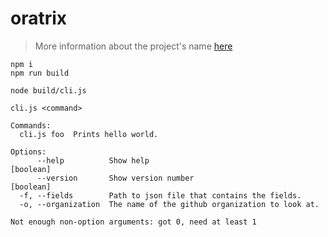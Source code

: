 # oratrix

> More information about the project's name [here](https://commons.wikimedia.org/wiki/File:Amazona_oratrix_1zz.jpg)

```
npm i
npm run build
```

```
node build/cli.js
```

```
cli.js <command>

Commands:
  cli.js foo  Prints hello world.

Options:
      --help          Show help                                        [boolean]
      --version       Show version number                              [boolean]
  -f, --fields        Path to json file that contains the fields.
  -o, --organization  The name of the github organization to look at.

Not enough non-option arguments: got 0, need at least 1
```

